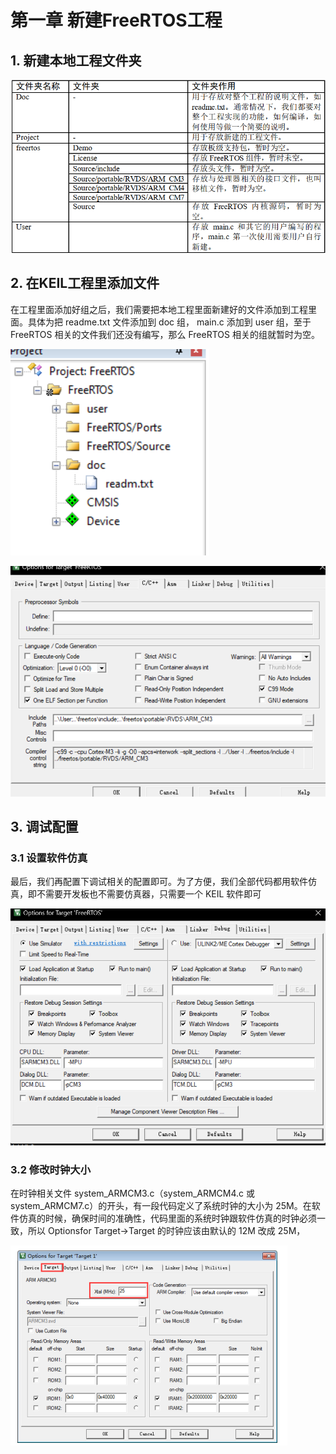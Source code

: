 # 第一章 新建FreeRTOS工程

## 1. 新建本地工程文件夹

![屏幕截图 2025-02-18 214555.png](https://raw.githubusercontent.com/hazy1k/My-drawing-bed/main/2025/02/18-21-46-26-屏幕截图%202025-02-18%20214555.png)

## 2. 在KEIL工程里添加文件

在工程里面添加好组之后，我们需要把本地工程里面新建好的文件添加到工程里面。具体为把 readme.txt 文件添加到 doc 组， main.c 添加到 user 组，至于 FreeRTOS 相关的文件我们还没有编写，那么 FreeRTOS 相关的组就暂时为空。

![屏幕截图 2025-02-18 215132.png](https://raw.githubusercontent.com/hazy1k/My-drawing-bed/main/2025/02/18-21-51-58-屏幕截图%202025-02-18%20215132.png)

![屏幕截图 2025-02-18 215146.png](https://raw.githubusercontent.com/hazy1k/My-drawing-bed/main/2025/02/18-21-52-02-屏幕截图%202025-02-18%20215146.png)

## 3. 调试配置

### 3.1 设置软件仿真

最后，我们再配置下调试相关的配置即可。为了方便，我们全部代码都用软件仿真，即不需要开发板也不需要仿真器，只需要一个 KEIL 软件即可

![屏幕截图 2025-02-18 215723.png](https://raw.githubusercontent.com/hazy1k/My-drawing-bed/main/2025/02/18-21-57-46-屏幕截图%202025-02-18%20215723.png)

### 3.2 修改时钟大小

在时钟相关文件 system_ARMCM3.c（system_ARMCM4.c 或 system_ARMCM7.c）的开头，有一段代码定义了系统时钟的大小为 25M。在软件仿真的时候，确保时间的准确性，代码里面的系统时钟跟软件仿真的时钟必须一致，所以 Optionsfor Target->Target 的时钟应该由默认的 12M 改成 25M，

![屏幕截图 2025-02-18 215910.png](https://raw.githubusercontent.com/hazy1k/My-drawing-bed/main/2025/02/18-21-59-14-屏幕截图%202025-02-18%20215910.png)




